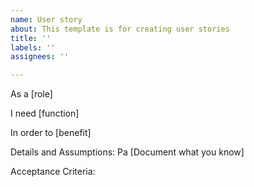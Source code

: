 ```yaml
---
name: User story
about: This template is for creating user stories
title: ''
labels: ''
assignees: ''

---
```


As a [role]

I need [function]

In order to [benefit]

Details and Assumptions: Pa
[Document what you know]

Acceptance Criteria:
